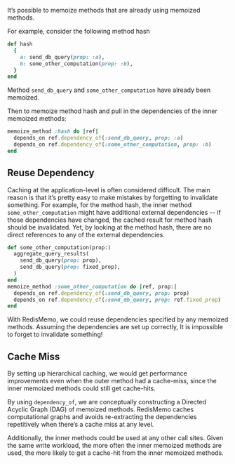 It’s possible to memoize methods that are already using memoized methods. 

For example, consider the following method hash
```ruby
def hash
  {
    a: send_db_query(prop: :a),
    b: some_other_computation(prop: :b),
  }
end
```
Method `send_db_query` and `some_other_computation` have already been memoized.

Then to memoize method hash and pull in the dependencies of the inner memoized methods:
```ruby
memoize_method :hash do |ref|
  depends_on ref.dependency_of(:send_db_query, prop: :a)
  depends_on ref.dependency_of(:some_other_computation, prop: :b)
end
```

## Reuse Dependency
Caching at the application-level is often considered difficult. The main reason is that it’s pretty easy to make mistakes by forgetting to invalidate something.
For example, for the method hash, the inner method `some_other_computation` might have additional external dependencies -- if those dependencies have changed, the cached result for method hash should be invalidated. Yet, by looking at the method hash, there are no direct references to any of the external dependencies.
```ruby
def some_other_computation(prop:)
  aggregate_query_results(
    send_db_query(prop: prop),
    send_db_query(prop: fixed_prop),
  )
end
memoize_method :some_other_computation do |ref, prop:|
  depends_on ref.dependency_of(:send_db_query, prop: prop)
  depends_on ref.dependency_of(:send_db_query, prop: ref.fixed_prop)
end
```
With RedisMemo, we could reuse dependencies specified by any memoized methods. Assuming the dependencies are set up correctly, It is impossible to forget to invalidate something!

## Cache Miss
By setting up hierarchical caching, we would get performance improvements even when the outer method had a cache-miss, since the inner memoized methods could still get cache-hits.

By using `dependency_of`, we are conceptually constructing a Directed Acyclic Graph (DAG) of memoized methods. RedisMemo caches computational graphs and avoids re-extracting the dependencies repetitively when there’s a cache miss at any level.

Additionally, the inner methods could be used at any other call sites. Given the same write workload, the more often the inner memoized methods are used, the more likely to get a cache-hit from the inner memoized methods.
